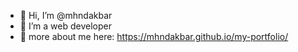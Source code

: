 - 👋 Hi, I’m @mhndakbar
- 👀 I’m a web developer
- 🌱 more about me here: https://mhndakbar.github.io/my-portfolio/

<!---
mhndakbar/mhndakbar is a ✨ special ✨ repository because its `README.md` (this file) appears on your GitHub profile.
You can click the Preview link to take a look at your changes.
--->
